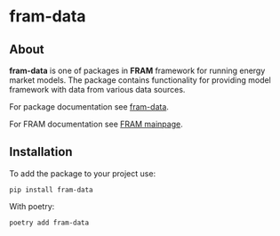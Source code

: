 # fram-data

## About

**fram-data** is one of packages in **FRAM** framework for running energy market models. The package contains functionality for providing model framework with data from various data sources.

For package documentation see [fram-data](https://nve.github.io/fram-data). 

For FRAM documentation see [FRAM mainpage](https://nve.github.io/fram).

## Installation

To add the package to your project use:

    pip install fram-data

With poetry:

    poetry add fram-data
